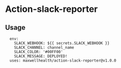 # Action-slack-reporter

## Usage

```
  env:
    SLACK_WEBHOOK: ${{ secrets.SLACK_WEBHOOK }}
    SLACK_CHANNEL: channel_name
    SLACK_COLOR: '#00FF00'
    SLACK_MESSAGE: DEPLOYED!
  uses: maxwellhealth/action-slack-reporter@v1.0.0
```
